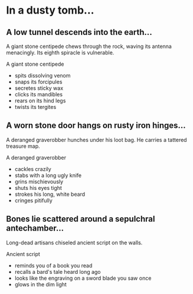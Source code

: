 # In a dusty tomb...

## A low tunnel descends into the earth...

A giant stone centipede chews through the rock, waving its antenna menacingly. Its eighth spiracle is vulnerable.

A giant stone centipede
* spits dissolving venom
* snaps its forcipules
* secretes sticky wax
* clicks its mandibles
* rears on its hind legs
* twists its tergites

## A worn stone door hangs on rusty iron hinges...

A deranged graverobber hunches under his loot bag. He carries a tattered treasure map. 

A deranged graverobber
* cackles crazily
* stabs with a long ugly knife
* grins mischievously
* shuts his eyes tight
* strokes his long, white beard
* cringes pitifully

## Bones lie scattered around a sepulchral antechamber...

Long-dead artisans chiseled ancient script on the walls.

Ancient script
* reminds you of a book you read
* recalls a bard's tale heard long ago
* looks like the engraving on a sword blade you saw once
* glows in the dim light

